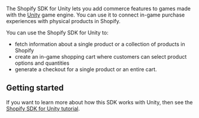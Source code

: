 The Shopify SDK for Unity lets you add commerce features to games made with the [Unity](//unity3d.com) game engine. You can use it to connect in-game purchase experiences with physical products in Shopify.

You can use the Shopify SDK for Unity to:

* fetch information about a single product or a collection of products in Shopify
* create an in-game shopping cart where customers can select product options and quantities
* generate a checkout for a single product or an entire cart.

## Getting started

If you want to learn more about how this SDK works with Unity, then see the [Shopify SDK for Unity tutorial](//help.shopify.com/api/sdks/custom-storefront/unity-buy-sdk/getting-started).
